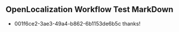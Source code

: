 ## OpenLocalization Workflow Test MarkDown
* 001f6ce2-3ae3-49a4-b862-6b1153de6b5c thanks!

<!--HONumber=Sep16_HO1-->



